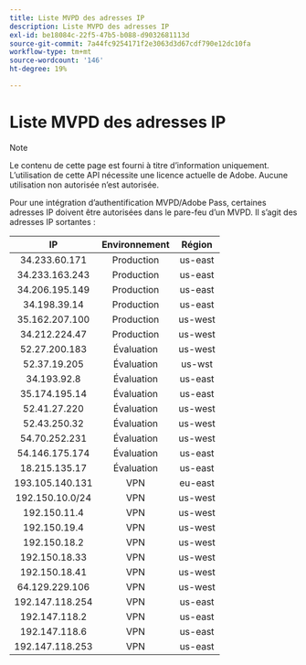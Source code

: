 ```yaml
---
title: Liste MVPD des adresses IP
description: Liste MVPD des adresses IP
exl-id: be18084c-22f5-47b5-b088-d9032681113d
source-git-commit: 7a44fc9254171f2e3063d3d67cdf790e12dc10fa
workflow-type: tm+mt
source-wordcount: '146'
ht-degree: 19%

---
```


# Liste MVPD des adresses IP

>[!NOTE]
>
>Le contenu de cette page est fourni à titre d’information uniquement. L’utilisation de cette API nécessite une licence actuelle de Adobe. Aucune utilisation non autorisée n’est autorisée.

Pour une intégration d’authentification MVPD/Adobe Pass, certaines adresses IP doivent être autorisées dans le pare-feu d’un MVPD. Il s’agit des adresses IP sortantes :

| IP | Environnement | Région |
| :-------------: | :---------: | :-----: |
| 34.233.60.171 | Production | us-east |
| 34.233.163.243 | Production | us-east |
| 34.206.195.149 | Production | us-east |
| 34.198.39.14 | Production | us-east |
| 35.162.207.100 | Production | us-west |
| 34.212.224.47 | Production | us-west |
| 52.27.200.183 | Évaluation | us-west |
| 52.37.19.205 | Évaluation | us-wst |
| 34.193.92.8 | Évaluation | us-east |
| 35.174.195.14 | Évaluation | us-east |
| 52.41.27.220 | Évaluation | us-west |
| 52.43.250.32 | Évaluation | us-west |
| 54.70.252.231 | Évaluation | us-west |
| 54.146.175.174 | Évaluation | us-east |
| 18.215.135.17 | Évaluation | us-east |
| 193.105.140.131 | VPN | eu-east |
| 192.150.10.0/24 | VPN | us-west |
| 192.150.11.4 | VPN | us-west |
| 192.150.19.4 | VPN | us-west |
| 192.150.18.2 | VPN | us-west |
| 192.150.18.33 | VPN | us-west |
| 192.150.18.41 | VPN | us-west |
| 64.129.229.106 | VPN | us-west |
| 192.147.118.254 | VPN | us-east |
| 192.147.118.2 | VPN | us-east |
| 192.147.118.6 | VPN | us-east |
| 192.147.118.253 | VPN | us-east |
